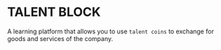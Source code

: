 # TALENT BLOCK

A learning platform that allows you to use `talent coins` to exchange for goods and services of the company.
